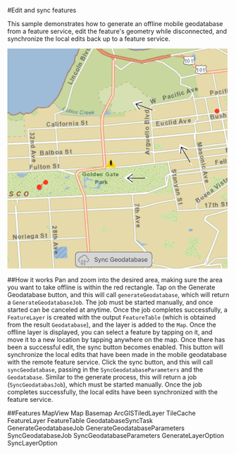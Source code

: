 #Edit and sync features

This sample demonstrates how to generate an offline mobile geodatabase from a feature service, edit the feature's geometry while disconnected, and synchronize the local edits back up to a feature service.

![](screenshot.png)

##How it works
Pan and zoom into the desired area, making sure the area you want to take offline is within the red rectangle. Tap on the Generate Geodatabase button, and this will call `generateGeodatabase`, which will return a `GenerateGeodatabaseJob`. The job must be started manually, and once started can be canceled at anytime. Once the job completes successfully, a `FeatureLayer` is created with the output `FeatureTable` (which is obtained from the result `Geodatabase`), and the layer is added to the `Map`. Once the offline layer is displayed, you can select a feature by tapping on it, and move it to a new location by tapping anywhere on the map. Once there has been a successful edit, the sync button becomes enabled. This button will synchronize the local edits that have been made in the mobile geodatabase with the remote feature service. Click the sync button, and this will call `syncGeodatabase`, passing in the `SyncGeodatabaseParameters` and the `Geodatabase`. Similar to the generate process, this will return a job (`SyncGeodatabasJob`), which must be started manually. Once the job completes successfully, the local edits have been synchronized with the feature service.

##Features
MapView
Map
Basemap
ArcGISTiledLayer
TileCache
FeatureLayer
FeatureTable
GeodatabaseSyncTask
GenerateGeodatabaseJob
GenerateGeodatabaseParameters
SyncGeodatabaseJob
SyncGeodatabaseParameters
GenerateLayerOption
SyncLayerOption
